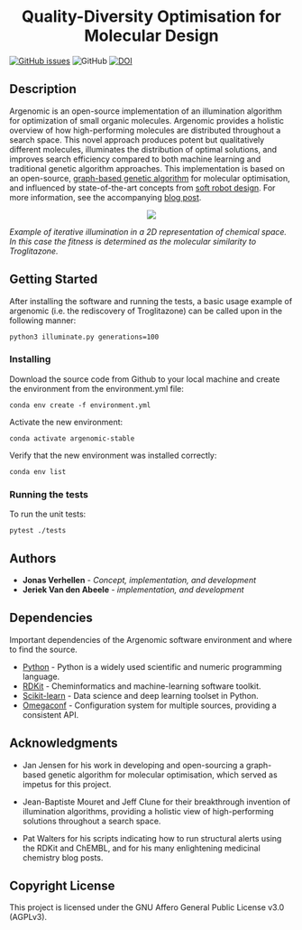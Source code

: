<div align="center">    
 
# Quality-Diversity Optimisation for Molecular Design
   
</div>

[![GitHub issues](https://img.shields.io/github/issues/Jonas-Verhellen/argenomic)](https://github.com/Jonas-Verhellen/argenomic/issues)
![GitHub](https://img.shields.io/github/license/Jonas-Verhellen/Argenomic)
[![DOI](https://img.shields.io/badge/DOI-10.1039/D0SC03544K-blue)](https://pubs.rsc.org/en/content/articlehtml/2020/sc/d0sc03544k)


## Description

Argenomic is an open-source implementation of an illumination algorithm for optimization of small organic molecules. Argenomic provides a holistic overview of how high-performing molecules are distributed throughout a search space. This novel approach produces potent but qualitatively different molecules, illuminates the distribution of optimal solutions, and improves search efficiency compared to both machine learning and traditional genetic algorithm approaches. This implementation is based on an open-source, [graph-based genetic algorithm](https://github.com/jensengroup/GB-GA) for molecular optimisation, and influenced by state-of-the-art concepts from [soft robot design](https://github.com/resibots/pymap_elites). For more information, see the accompanying [blog post](https://jonas-verhellen.github.io/posts/2020/07/argenomic/).

<p align="center">
  <img src="https://github.com/Jonas-Verhellen/jonas-verhellen.github.io/blob/master/images/video.gif" />
</p>

*Example of iterative illumination in a 2D representation of chemical space. In this case the fitness is determined as the molecular similarity to Troglitazone.*

## Getting Started

After installing the software and running the tests, a basic usage example of argenomic (i.e. the rediscovery of Troglitazone) can be called upon in the following manner:
```
python3 illuminate.py generations=100
```

### Installing

Download the source code from Github to your local machine and create the environment from the environment.yml file:
```
conda env create -f environment.yml
```
Activate the new environment:
```
conda activate argenomic-stable
```
Verify that the new environment was installed correctly:
```
conda env list
```

### Running the tests

To run the unit tests:

```
pytest ./tests
```

## Authors

* **Jonas Verhellen** - *Concept, implementation, and development*
* **Jeriek Van den Abeele** - *implementation, and development*

## Dependencies

Important dependencies of the Argenomic software environment and where to find the source.

* [Python](https://www.python.org/) - Python is a widely used scientific and numeric programming language.
* [RDKit](https://github.com/rdkit/rdkit) - Cheminformatics and machine-learning software toolkit.
* [Scikit-learn](https://github.com/scikit-learn/scikit-learn) - Data science and deep learning toolset in Python.
* [Omegaconf](https://github.com/omry/omegaconf) - Configuration system for multiple sources, providing a consistent API.

## Acknowledgments

* Jan Jensen for his work in developing and open-sourcing a graph-based genetic algorithm for molecular optimisation, which served as impetus for this project.

* Jean-Baptiste Mouret and Jeff Clune for their breakthrough invention of illumination algorithms, providing a holistic view of high-performing solutions throughout a search space.

* Pat Walters for his scripts indicating how to run structural alerts using the RDKit and ChEMBL, and for his many enlightening medicinal chemistry blog posts.

## Copyright License

This project is licensed under the GNU Affero General Public License v3.0 (AGPLv3).

